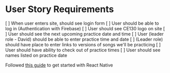 # User Story Requirements

[ ] When user enters site, should see login form
[ ] User should be able to log in (Authentication with Firebase)
[ ] User should see CE130 logo on site
[ ] User should see the next upcoming practice date and time
[ ] User (leader role - David) should be able to enter practice time and date
[ ] (Leader role) should have place to enter links to versions of songs we'll be practicing
[ ] User should have ability to check out of practice times
[ ] User should see names listed on practice date

Followed [this guide](https://reactnative.dev/docs/0.61/enviroment-setup) to get started with React Native
